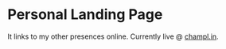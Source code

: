 # Personal Landing Page

It links to my other presences online. Currently live @ <a href="http://champl.in">champl.in</a>.
